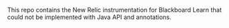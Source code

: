 This repo contains the New Relic instrumentation for Blackboard Learn that could not be implemented with Java API and annotations.
